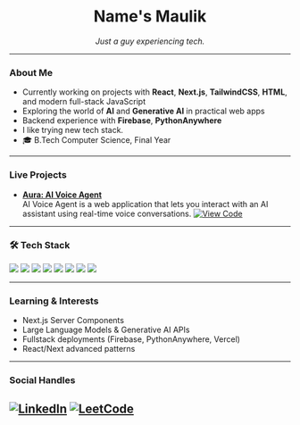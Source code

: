 <h1 align="center">Name's Maulik</h1>
<p align="center">
  <em>Just a guy experiencing tech.</em>
</p>

---

### About Me

- Currently working on projects with **React**, **Next.js**, **TailwindCSS**, **HTML**, and modern full-stack JavaScript
- Exploring the world of **AI** and **Generative AI** in practical web apps
- Backend experience with **Firebase**, **PythonAnywhere**
- I like trying new tech stack.
- 🎓 B.Tech Computer Science, Final Year

---
### Live Projects  

- **[Aura: AI Voice Agent](https://maulik-g.github.io/ai-voice-agent/)**  
  AI Voice Agent is a web application that lets you interact with an AI assistant using real-time voice conversations.
  [![View Code](https://img.shields.io/badge/View_Code-black?style=for-the-badge&logo=github)](https://github.com/Maulik-G/ai-voice-agent)


---

### 🛠️ Tech Stack

<p>
  <img src="https://img.shields.io/badge/HTML5-e34c26?style=for-the-badge&logo=html5&logoColor=white"/>
  <img src="https://img.shields.io/badge/TailwindCSS-38B2AC?style=for-the-badge&logo=tailwind-css&logoColor=white"/>
  <img src="https://img.shields.io/badge/Next.js-000?style=for-the-badge&logo=next.js&logoColor=white"/>
  <img src="https://img.shields.io/badge/React-20232A?style=for-the-badge&logo=react&logoColor=61DAFB"/>
  <img src="https://img.shields.io/badge/Firebase-ffca28?style=for-the-badge&logo=firebase&logoColor=black"/>
  <img src="https://img.shields.io/badge/PythonAnywhere-306998?style=for-the-badge&logo=python&logoColor=white"/>
  <img src="https://img.shields.io/badge/AI-ffb13b?style=for-the-badge&logoColor=black"/>
  <img src="https://img.shields.io/badge/Generative%20AI-9644B6?style=for-the-badge"/>
</p>

---

### Learning & Interests

- Next.js Server Components  
- Large Language Models & Generative AI APIs  
- Fullstack deployments (Firebase, PythonAnywhere, Vercel)  
- React/Next advanced patterns  

---


### Social Handles

[![LinkedIn](https://img.shields.io/badge/LinkedIn-0077B5?style=for-the-badge&logo=linkedin&logoColor=white)](https://linkedin.com/in/maulikgaur)
[![LeetCode](https://img.shields.io/badge/LeetCode-FFA116?style=for-the-badge&logo=leetcode&logoColor=white)](https://leetcode.com/u/Maulik-G/)
---
